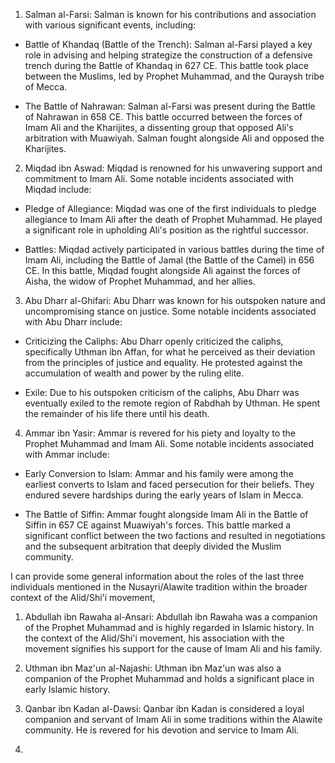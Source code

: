 
1. Salman al-Farsi: Salman is known for his contributions and association with various significant events, including:

- Battle of Khandaq (Battle of the Trench): Salman al-Farsi played a key role in advising and helping strategize the construction of a defensive trench during the Battle of Khandaq in 627 CE. This battle took place between the Muslims, led by Prophet Muhammad, and the Quraysh tribe of Mecca.

- The Battle of Nahrawan: Salman al-Farsi was present during the Battle of Nahrawan in 658 CE. This battle occurred between the forces of Imam Ali and the Kharijites, a dissenting group that opposed Ali's arbitration with Muawiyah. Salman fought alongside Ali and opposed the Kharijites.

2. Miqdad ibn Aswad: Miqdad is renowned for his unwavering support and commitment to Imam Ali. Some notable incidents associated with Miqdad include:

- Pledge of Allegiance: Miqdad was one of the first individuals to pledge allegiance to Imam Ali after the death of Prophet Muhammad. He played a significant role in upholding Ali's position as the rightful successor.

- Battles: Miqdad actively participated in various battles during the time of Imam Ali, including the Battle of Jamal (the Battle of the Camel) in 656 CE. In this battle, Miqdad fought alongside Ali against the forces of Aisha, the widow of Prophet Muhammad, and her allies.

3. Abu Dharr al-Ghifari: Abu Dharr was known for his outspoken nature and uncompromising stance on justice. Some notable incidents associated with Abu Dharr include:

- Criticizing the Caliphs: Abu Dharr openly criticized the caliphs, specifically Uthman ibn Affan, for what he perceived as their deviation from the principles of justice and equality. He protested against the accumulation of wealth and power by the ruling elite.

- Exile: Due to his outspoken criticism of the caliphs, Abu Dharr was eventually exiled to the remote region of Rabdhah by Uthman. He spent the remainder of his life there until his death.

4. Ammar ibn Yasir: Ammar is revered for his piety and loyalty to the Prophet Muhammad and Imam Ali. Some notable incidents associated with Ammar include:

- Early Conversion to Islam: Ammar and his family were among the earliest converts to Islam and faced persecution for their beliefs. They endured severe hardships during the early years of Islam in Mecca.

- The Battle of Siffin: Ammar fought alongside Imam Ali in the Battle of Siffin in 657 CE against Muawiyah's forces. This battle marked a significant conflict between the two factions and resulted in negotiations and the subsequent arbitration that deeply divided the Muslim community.



 I can provide some general information about the roles of the last three individuals mentioned in the Nusayri/Alawite tradition within the broader context of the Alid/Shi'i movement,

1. Abdullah ibn Rawaha al-Ansari: Abdullah ibn Rawaha was a companion of the Prophet Muhammad and is highly regarded in Islamic history. In the context of the Alid/Shi'i movement, his association with the movement signifies his support for the cause of Imam Ali and his family.

2. Uthman ibn Maz'un al-Najashi: Uthman ibn Maz'un was also a companion of the Prophet Muhammad and holds a significant place in early Islamic history.

3. Qanbar ibn Kadan al-Dawsi: Qanbar ibn Kadan is considered a loyal companion and servant of Imam Ali in some traditions within the Alawite community. He is revered for his devotion and service to Imam Ali. 
4. 